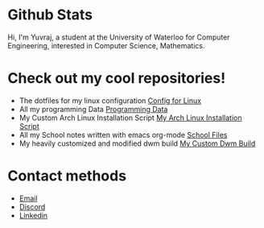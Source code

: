 # Github Stats  
Hi, I'm Yuvraj, a student at the University of Waterloo for Computer Engineering, interested in Computer Science, Mathematics.

<!---
**For any potential recruiters please also checkout my [GitLab](https://gitlab.com/yuvibirdi/) it also contains a lot of my work.**
![Github Stats](https://greptile-stats.vercel.app/api/widget/yuvibirdi/stats)
--->
# Check out my cool repositories!

* The dotfiles for my linux configuration [Config for Linux](https://gitlab.com/yuvibirdi/dotfiles-backup)
* All my programming Data  [Programming Data](https://gitlab.com/yuvibirdi/programming)
* My Custom Arch Linux Installation Script  [My Arch Linux Installation Script](https://github.com/yuvibirdi/arch-installer)
* All my School notes written with emacs org-mode [School Files](https://gitlab.com/yuvibirdi/school)
* My heavily customized and modified dwm build [My Custom Dwm Build](https://gitlab.com/yuvibirdi/school)

# Contact methods

* <a href = "mailto: yb@yuvibirdi.com">Email</a>
* [Discord](ystdin)
* [Linkedin](https://www.linkedin.com/in/ystdin)

